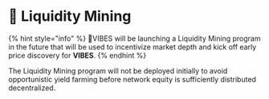 # 🤑 Liquidity Mining

{% hint style="info" %}
🚧VIBES will be launching a Liquidity Mining program in the future that will be used to incentivize market depth and kick off early price discovery for **VIBES**.
{% endhint %}

The Liquidity Mining program will not be deployed initially to avoid opportunistic yield farming before network equity is sufficiently distributed decentralized.

